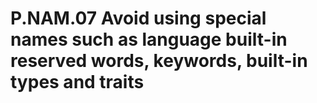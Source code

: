 # P.NAM.07 Avoid using special names such as language built-in reserved words, keywords, built-in types and traits